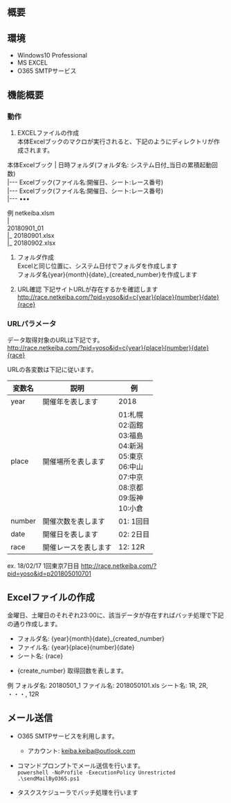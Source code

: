 ## 概要

## 環境
- Windows10 Professional
- MS EXCEL
- O365 SMTPサービス

## 機能概要
### 動作

1. EXCELファイルの作成  
本体Excelブックのマクロが実行されると、下記のようにディレクトリが作成されます。  

  本体Excelブック
  |
  日時フォルダ(フォルダ名: システム日付_当日の累積起動回数)  
    |--- Excelブック(ファイル名:開催日、シート:レース番号)  
    |--- Excelブック(ファイル名:開催日、シート:レース番号)  
    |--- ••• 
    
例
  netkeiba.xlsm  
  |  
  20180901_01  
  |_ 20180901.xlsx  
  |_ 20180902.xlsx  

1. フォルダ作成  
Excelと同じ位置に、システム日付でフォルダを作成します  
フォルダ名{year}{month}{date}_{created_number}を作成します  

1. URL確認
下記サイトURLが存在するかを確認します  
http://race.netkeiba.com/?pid=yoso&id=c{year}{place}{number}{date}{race}  

### URLパラメータ

データ取得対象のURLは下記です。  
http://race.netkeiba.com/?pid=yoso&id=c{year}{place}{number}{date}{race}

URLの各変数は下記に従います。

| 変数名 | 説明 | 例 |
------|--------|-------| 
| year | 開催年を表します    |   2018    |
| place | 開催場所を表します |  01:札幌 <br> 02:函館 <br> 03:福島 <br> 04:新潟 <br> 05:東京 <br> 06:中山 <br> 07:中京 <br> 08:京都 <br> 09:阪神 <br> 10:小倉 |
| number | 開催次数を表します | 01: 1回目  |
| date | 開催日を表します     | 02: 2日目  |
| race | 開催レースを表します  | 12: 12R   |

ex. 18/02/17 1回東京7日目
http://race.netkeiba.com/?pid=yoso&id=p201805010701 

## Excelファイルの作成
金曜日、土曜日のそれぞれ23:00に、該当データが存在すればバッチ処理で下記の通り作成します。

- フォルダ名: {year}{month}{date}_{created_number}
- ファイル名: {year}{place}{number}{date}
- シート名: {race}

* {create_number}
取得回数を表します。

例
フォルダ名: 20180501_1
ファイル名: 2018050101.xls
シート名: 1R, 2R, ・・・, 12R

## メール送信
- O365 SMTPサービスを利用します。  
  - アカウント: keiba.keiba@outlook.com  
  
- コマンドプロンプトでメール送信を行います。  
`powershell -NoProfile -ExecutionPolicy Unrestricted .\sendMailByO365.ps1`  

- タスクスケジューラでバッチ処理を行います

